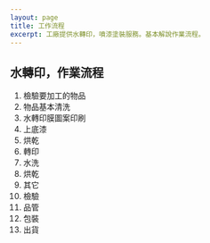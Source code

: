 ```yaml
---
layout: page
title: 工作流程
excerpt: 工廠提供水轉印，噴漆塗裝服務。基本解說作業流程。
---
```


## 水轉印，作業流程

1. 檢驗要加工的物品
2. 物品基本清洗
3. 水轉印膜圖案印刷
4. 上底漆
5. 烘乾
6. 轉印
7. 水洗
8. 烘乾
9. 其它
10. 檢驗
11. 品管
12. 包裝
13. 出貨

